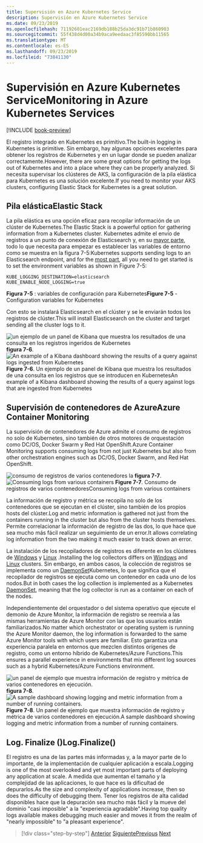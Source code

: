 ```yaml
---
title: Supervisión en Azure Kubernetes Service
description: Supervisión en Azure Kubernetes Service
ms.date: 09/23/2019
ms.openlocfilehash: 71192601eac2169db188b25da3dc91b71b860903
ms.sourcegitcommit: 55f438d4d00a34b9aca9eedaac3f85590bb11565
ms.translationtype: MT
ms.contentlocale: es-ES
ms.lasthandoff: 09/23/2019
ms.locfileid: "73841130"
---
```

# <a name="monitoring-in-azure-kubernetes-services"></a><span data-ttu-id="6aa49-103">Supervisión en Azure Kubernetes Service</span><span class="sxs-lookup"><span data-stu-id="6aa49-103">Monitoring in Azure Kubernetes Services</span></span>

[!INCLUDE [book-preview](../../../includes/book-preview.md)]

<span data-ttu-id="6aa49-104">El registro integrado en Kubernetes es primitivo.</span><span class="sxs-lookup"><span data-stu-id="6aa49-104">The built-in logging in Kubernetes is primitive.</span></span> <span data-ttu-id="6aa49-105">Sin embargo, hay algunas opciones excelentes para obtener los registros de Kubernetes y en un lugar donde se pueden analizar correctamente.</span><span class="sxs-lookup"><span data-stu-id="6aa49-105">However, there are some great options for getting the logs out of Kubernetes and into a place where they can be properly analyzed.</span></span> <span data-ttu-id="6aa49-106">Si necesita supervisar los clústeres de AKS, la configuración de la pila elástica para Kubernetes es una solución excelente.</span><span class="sxs-lookup"><span data-stu-id="6aa49-106">If you need to monitor your AKS clusters, configuring Elastic Stack for Kubernetes is a great solution.</span></span>

## <a name="elastic-stack"></a><span data-ttu-id="6aa49-107">Pila elástica</span><span class="sxs-lookup"><span data-stu-id="6aa49-107">Elastic Stack</span></span>

<span data-ttu-id="6aa49-108">La pila elástica es una opción eficaz para recopilar información de un clúster de Kubernetes.</span><span class="sxs-lookup"><span data-stu-id="6aa49-108">The Elastic Stack is a powerful option for gathering information from a Kubernetes cluster.</span></span> <span data-ttu-id="6aa49-109">Kubernetes admite el envío de registros a un punto de conexión de Elasticsearch y, en su [mayor parte](https://kubernetes.io/docs/tasks/debug-application-cluster/logging-elasticsearch-kibana/), todo lo que necesita para empezar es establecer las variables de entorno como se muestra en la figura 7-5:</span><span class="sxs-lookup"><span data-stu-id="6aa49-109">Kubernetes supports sending logs to an Elasticsearch endpoint, and for the [most part](https://kubernetes.io/docs/tasks/debug-application-cluster/logging-elasticsearch-kibana/), all you need to get started is to set the environment variables as shown in Figure 7-5:</span></span>

```kubernetes
KUBE_LOGGING_DESTINATION=elasticsearch
KUBE_ENABLE_NODE_LOGGING=true
```

<span data-ttu-id="6aa49-110">**Figura 7-5** : variables de configuración para Kubernetes</span><span class="sxs-lookup"><span data-stu-id="6aa49-110">**Figure 7-5** - Configuration variables for Kubernetes</span></span>

<span data-ttu-id="6aa49-111">Con esto se instalará Elasticsearch en el clúster y se le enviarán todos los registros de clúster.</span><span class="sxs-lookup"><span data-stu-id="6aa49-111">This will install Elasticsearch on the cluster and target sending all the cluster logs to it.</span></span>

<span data-ttu-id="6aa49-112">![un ejemplo de un panel de Kibana que muestra los resultados de una consulta en los registros ingeridos de Kubernetes](./media/kibana-dashboard.png)
**figura 7-6**.</span><span class="sxs-lookup"><span data-stu-id="6aa49-112">![An example of a Kibana dashboard showing the results of a query against logs ingested from Kubernetes](./media/kibana-dashboard.png)
**Figure 7-6**.</span></span> <span data-ttu-id="6aa49-113">Un ejemplo de un panel de Kibana que muestra los resultados de una consulta en los registros que se introducen en Kubernetes</span><span class="sxs-lookup"><span data-stu-id="6aa49-113">An example of a Kibana dashboard showing the results of a query against logs that are ingested from Kubernetes</span></span>

## <a name="azure-container-monitoring"></a><span data-ttu-id="6aa49-114">Supervisión de contenedores de Azure</span><span class="sxs-lookup"><span data-stu-id="6aa49-114">Azure Container Monitoring</span></span>

<span data-ttu-id="6aa49-115">La supervisión de contenedores de Azure admite el consumo de registros no solo de Kubernetes, sino también de otros motores de orquestación como DC/OS, Docker Swarm y Red Hat OpenShift.</span><span class="sxs-lookup"><span data-stu-id="6aa49-115">Azure Container Monitoring supports consuming logs from not just Kubernetes but also from other orchestration engines such as DC/OS, Docker Swarm, and Red Hat OpenShift.</span></span>

<span data-ttu-id="6aa49-116">![consumo de registros de varios contenedores](./media/containers-diagram.png)
la **figura 7-7**.</span><span class="sxs-lookup"><span data-stu-id="6aa49-116">![Consuming logs from various containers](./media/containers-diagram.png)
**Figure 7-7**.</span></span>  <span data-ttu-id="6aa49-117">Consumo de registros de varios contenedores</span><span class="sxs-lookup"><span data-stu-id="6aa49-117">Consuming logs from various containers</span></span>

<span data-ttu-id="6aa49-118">La información de registro y métrica se recopila no solo de los contenedores que se ejecutan en el clúster, sino también de los propios hosts del clúster.</span><span class="sxs-lookup"><span data-stu-id="6aa49-118">Log and metric information is gathered not just from the containers running in the cluster but also from the cluster hosts themselves.</span></span> <span data-ttu-id="6aa49-119">Permite correlacionar la información de registro de las dos, lo que hace que sea mucho más fácil realizar un seguimiento de un error.</span><span class="sxs-lookup"><span data-stu-id="6aa49-119">It allows correlating log information from the two making it much easier to track down an error.</span></span>

<span data-ttu-id="6aa49-120">La instalación de los recopiladores de registros es diferente en los clústeres de [Windows](https://docs.microsoft.com/azure/azure-monitor/insights/containers#configure-a-log-analytics-windows-agent-for-kubernetes) y [Linux](https://docs.microsoft.com/azure/azure-monitor/insights/containers#configure-a-log-analytics-linux-agent-for-kubernetes) .</span><span class="sxs-lookup"><span data-stu-id="6aa49-120">Installing the log collectors differs on [Windows](https://docs.microsoft.com/azure/azure-monitor/insights/containers#configure-a-log-analytics-windows-agent-for-kubernetes) and [Linux](https://docs.microsoft.com/azure/azure-monitor/insights/containers#configure-a-log-analytics-linux-agent-for-kubernetes) clusters.</span></span> <span data-ttu-id="6aa49-121">Sin embargo, en ambos casos, la colección de registros se implementa como un [DaemonSet](https://kubernetes.io/docs/concepts/workloads/controllers/daemonset/)Kubernetes, lo que significa que el recopilador de registros se ejecuta como un contenedor en cada uno de los nodos.</span><span class="sxs-lookup"><span data-stu-id="6aa49-121">But in both cases the log collection is implemented as a Kubernetes [DaemonSet](https://kubernetes.io/docs/concepts/workloads/controllers/daemonset/), meaning that the log collector is run as a container on each of the nodes.</span></span>

<span data-ttu-id="6aa49-122">Independientemente del orquestador o del sistema operativo que ejecute el demonio de Azure Monitor, la información de registro se reenvía a las mismas herramientas de Azure Monitor con las que los usuarios están familiarizados.</span><span class="sxs-lookup"><span data-stu-id="6aa49-122">No matter which orchestrator or operating system is running the Azure Monitor daemon, the log information is forwarded to the same Azure Monitor tools with which users are familiar.</span></span> <span data-ttu-id="6aa49-123">Esto garantiza una experiencia paralela en entornos que mezclen distintos orígenes de registro, como un entorno híbrido de Kubernetes/Azure Functions.</span><span class="sxs-lookup"><span data-stu-id="6aa49-123">This ensures a parallel experience in environments that mix different log sources such as a hybrid Kubernetes/Azure Functions environment.</span></span>

<span data-ttu-id="6aa49-124">![un panel de ejemplo que muestra información de registro y métrica de varios contenedores en ejecución.](./media/containers-dashboard.png)
**figura 7-8**.</span><span class="sxs-lookup"><span data-stu-id="6aa49-124">![A sample dashboard showing logging and metric information from a number of running containers.](./media/containers-dashboard.png)
**Figure 7-8**.</span></span> <span data-ttu-id="6aa49-125">Un panel de ejemplo que muestra información de registro y métrica de varios contenedores en ejecución.</span><span class="sxs-lookup"><span data-stu-id="6aa49-125">A sample dashboard showing logging and metric information from a number of running containers.</span></span>

## <a name="logfinalize"></a><span data-ttu-id="6aa49-126">Log. Finalize ()</span><span class="sxs-lookup"><span data-stu-id="6aa49-126">Log.Finalize()</span></span>

<span data-ttu-id="6aa49-127">El registro es una de las partes más informadas y, a la mayor parte de lo importante, de la implementación de cualquier aplicación a escala.</span><span class="sxs-lookup"><span data-stu-id="6aa49-127">Logging is one of the most overlooked and yet most important parts of deploying any application at scale.</span></span> <span data-ttu-id="6aa49-128">A medida que aumentan el tamaño y la complejidad de las aplicaciones, lo que hace es la dificultad de depurarlos.</span><span class="sxs-lookup"><span data-stu-id="6aa49-128">As the size and complexity of applications increase, then so does the difficulty of debugging them.</span></span> <span data-ttu-id="6aa49-129">Tener los registros de alta calidad disponibles hace que la depuración sea mucho más fácil y la mueve del dominio "casi imposible" a la "experiencia agradable".</span><span class="sxs-lookup"><span data-stu-id="6aa49-129">Having top quality logs available makes debugging much easier and moves it from the realm of "nearly impossible" to "a pleasant experience".</span></span>

>[!div class="step-by-step"]
><span data-ttu-id="6aa49-130">[Anterior](logging-with-elastic-stack.md)
>[Siguiente](azure-monitor.md)</span><span class="sxs-lookup"><span data-stu-id="6aa49-130">[Previous](logging-with-elastic-stack.md)
[Next](azure-monitor.md)</span></span>
